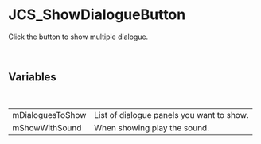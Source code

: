 <div id="content-header">
  <h1>JCS_ShowDialogueButton</h1>
</div>

<p>
  Click the button to show multiple dialogue.
</p>


<br/>
<h2>Variables</h2>
<br/>

<table>
  <tr>
    <td>mDialoguesToShow</td>
    <td>List of dialogue panels you want to show.</td>
  </tr>
  <tr>
    <td>mShowWithSound</td>
    <td>When showing play the sound.</td>
  </tr>
</table>
